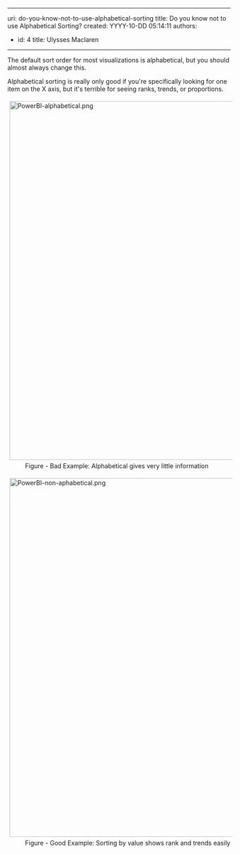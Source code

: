 

---
uri: do-you-know-not-to-use-alphabetical-sorting
title: Do you know not to use Alphabetical Sorting?
created: YYYY-10-DD 05:14:11
authors:
  - id: 4
    title: Ulysses Maclaren
---




<span class='intro'> <p>The default sort order for most visualizations​ is alphabetical,&#160;but you should almost always change this.​<br></p> </span>

<p>​​Alphabetical sorting is really only good if you're specifically looking for one item on the X axis, but it's terrible for seeing ranks, trends, or proportions.<span style="background-color&#58;initial;">​​</span></p><dl class="ssw15-rteElement-ImageArea"><img src="/PublishingImages/PowerBI-alphabetical.png" alt="PowerBI-alphabetical.png" style="margin&#58;5px;width&#58;808px;" /><dd class="ssw15-rteElement-FigureBad">​​Figure - Bad Example&#58;&#160;Alphabetical gives very little information<br></dd><dl><dl><dl class="ssw15-rteElement-ImageArea"><img src="/PublishingImages/PowerBI-non-aphabetical.png" alt="PowerBI-non-aphabetical.png" style="margin&#58;5px;width&#58;808px;" /><dd class="ssw15-rteElement-FigureGood">​​Figure - Good Example&#58; Sorting by value shows rank and trends easily<br></dd></dl></dl></dl></dl>


